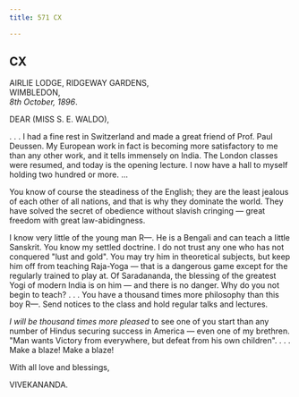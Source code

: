 ```yaml
---
title: 571 CX

---
```

  



## CX

AIRLIE LODGE, RIDGEWAY GARDENS,  
WIMBLEDON,  
*8th October, 1896*.

DEAR (MISS S. E. WALDO),

. . . I had a fine rest in Switzerland and made a great friend of Prof.
Paul Deussen. My European work in fact is becoming more satisfactory to
me than any other work, and it tells immensely on India. The London
classes were resumed, and today is the opening lecture. I now have a
hall to myself holding two hundred or more. ...

You know of course the steadiness of the English; they are the least
jealous of each other of all nations, and that is why they dominate the
world. They have solved the secret of obedience without slavish cringing
— great freedom with great law-abidingness.

I know very little of the young man R—. He is a Bengali and can teach a
little Sanskrit. You know my settled doctrine. I do not trust any one
who has not conquered "lust and gold". You may try him in theoretical
subjects, but keep him off from teaching Raja-Yoga — that is a dangerous
game except for the regularly trained to play at. Of Saradananda, the
blessing of the greatest Yogi of modern India is on him — and there is
no danger. Why do you not begin to teach? . . . You have a thousand
times more philosophy than this boy R—. Send notices to the class and
hold regular talks and lectures.

*I will be thousand times more pleased* to see one of you start than any
number of Hindus securing success in America — even one of my brethren.
"Man wants Victory from everywhere, but defeat from his own children". .
. . Make a blaze! Make a blaze! 

With all love and blessings,

VIVEKANANDA.